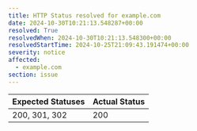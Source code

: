 ```yaml
---
title: HTTP Status resolved for example.com
date: 2024-10-30T10:21:13.548287+00:00
resolved: True
resolvedWhen: 2024-10-30T10:21:13.548300+00:00
resolvedStartTime: 2024-10-25T21:09:43.191474+00:00
severity: notice
affected:
  - example.com
section: issue
---
```


| Expected Statuses | Actual Status  |
|-------------------|----------------|
| 200, 301, 302 | 200 |
